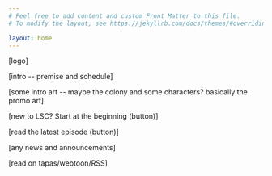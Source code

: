 ```yaml
---
# Feel free to add content and custom Front Matter to this file.
# To modify the layout, see https://jekyllrb.com/docs/themes/#overriding-theme-defaults

layout: home
---
```


[logo]

[intro -- premise and schedule]

[some intro art -- maybe the colony and some characters? basically the promo art]

[new to LSC? Start at the beginning (button)]

[read the latest episode (button)]

[any news and announcements]

[read on tapas/webtoon/RSS]
